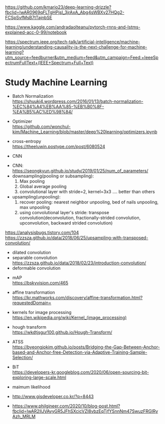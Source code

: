 https://github.com/kmario23/deep-learning-drizzle?fbclid=IwAR0969qFLTgHPjsI_3jrAxA_Abg4sWBXv27HQg2-FCSpSvfMsB7tTajnbSE

https://www.kaggle.com/andradaolteanu/pytorch-rnns-and-lstms-explained-acc-0-99/notebook


https://spectrum.ieee.org/tech-talk/artificial-intelligence/machine-learning/understanding-causality-is-the-next-challenge-for-machine-learning?utm_source=feedburner&utm_medium=feed&utm_campaign=Feed:+IeeeSpectrumFullText+(IEEE+Spectrum+Full+Text)

# Study Machine Learning


* Batch Normalization <br/>
https://shuuki4.wordpress.com/2016/01/13/batch-normalization-%EC%84%A4%EB%AA%85-%EB%B0%8F-%EA%B5%AC%ED%98%84/

* Optimizer <br/>
https://github.com/wonchul-kim/Machine_Learning/blob/master/deep%20learning/optimizers.ipynb

* cross-entropy <br/>
https://theeluwin.postype.com/post/6080524

* CNN <br/>
- CNN: https://seongkyun.github.io/study/2019/01/25/num_of_parameters/
- downsampling(pooling or subsampling):
   1. Max pooling
   2. Global average pooling
   3. convolutional layer with stride=2, kernel=3x3 .... better than others
- upsampling(unpooling):
   1. recover pooling: nearest neighbor unpooling, bed of nails unpooling, max unpooling
   2. using convolutional layer's stride: transpose convolution(deconvolution, fractionally-strided convolution, upconvolution, backward strided convolution)


https://analysisbugs.tistory.com/104
https://zzsza.github.io/data/2018/06/25/upsampling-with-transposed-convolution/


- dilated convolution
- separable convolution <br/>
https://zzsza.github.io/data/2018/02/23/introduction-convolution/
- deformable convolution

* mAP <br/>
https://bskyvision.com/465

* affine transformation <br/>
https://kr.mathworks.com/discovery/affine-transformation.html?requestedDomain=

* kernels for image processing <br/>
https://en.wikipedia.org/wiki/Kernel_(image_processing)

* hough transform <br/>
https://wkdtjsgur100.github.io/Hough-Transform/

* ATSS <br/>
 https://byeongjokim.github.io/posts/Bridging-the-Gap-Between-Anchor-based-and-Anchor-free-Detection-via-Adaptive-Training-Sample-Selection/
 
* BiT <br/>
https://developers-kr.googleblog.com/2020/06/open-sourcing-bit-exploring-large-scale.html

* maimum likelihood <br/>

* http://www.gisdeveloper.co.kr/?p=8443

* https://www.philgineer.com/2020/10/blog-post.html?fbclid=IwAR2IIJVAvyGR5JFhSXcicVZI8vbzEqTjfYSnnNm47SwuzFRGIRyAzh_MRLM



